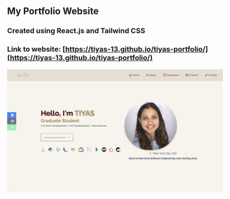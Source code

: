 ## My Portfolio Website

### Created using React.js and Tailwind CSS

### Link to website: [https://tiyas-13.github.io/tiyas-portfolio/](https://tiyas-13.github.io/tiyas-portfolio/)

![Portolio Website](./src/assets/portfolio-img.png "AnVIL Portal Image!")